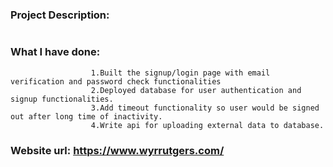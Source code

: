 ### Project Description:
```               
```
### What I have done:

```
                  1.Built the signup/login page with email verification and password check functionalities
                  2.Deployed database for user authentication and signup functionalities.
                  3.Add timeout functionality so user would be signed out after long time of inactivity.
                  4.Write api for uploading external data to database.
```

### Website url:	https://www.wyrrutgers.com/
